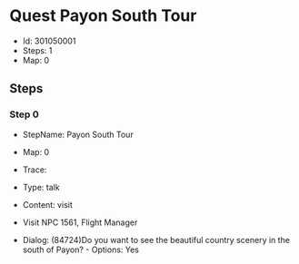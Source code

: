 # Quest Payon South Tour

- Id: 301050001
- Steps: 1
- Map: 0

## Steps

### Step 0
- StepName:  Payon South Tour
- Map:  0
- Trace:  
- Type:  talk
- Content:  visit
- Visit NPC 1561, Flight Manager

- Dialog: (84724)Do you want to see the beautiful country scenery in the south of Payon? - Options: Yes


